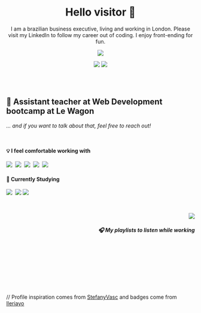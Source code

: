 <h1 align='center'> Hello visitor 🎃</h1>

<p align='center'>
  I am a brazilian business executive, living and working in London. Please visit my LinkedIn to follow my career out of coding. I enjoy front-ending for fun.
</p>

<p align='center'>
  <a href="https://github.com/piresgabriel"><img src="https://visitor-badge.glitch.me/badge?page_id=piresgabriel??style=for-the-badge&logo=appveyor"></a>
</p>
<p align='center'>
  <a href="https://www.linkedin.com/in/gabrielgpires/"><img src="https://img.shields.io/badge/linkedin-%230077B5.svg?&style=for-the-badge&logo=linkedin&logoColor=white" /></a>
  <a href="mailto:piresgabrieluk@gmail.com?subject=Hello%20Gabriel"><img src="https://img.shields.io/badge/gmail-%23D14836.svg?&style=for-the-badge&logo=gmail&logoColor=white" /></a>
</p>
<br>
<br>
<h2>🚃  Assistant teacher at Web Development bootcamp at Le Wagon </h2>
<p><i>... and if you want to talk about that, feel free to reach out!</i></p>
<br>
<h4>💡 I feel comfortable working with </h4>
<p>
  <img src="https://img.shields.io/badge/html5%20-%23e34f26.svg?&style=for-the-badge&logo=html5&logoColor=white" />&nbsp;&nbsp;<img src="https://img.shields.io/badge/CSS3-1572B6?&style=for-the-badge&logo=css3&logoColor=white" />&nbsp;&nbsp;<img src="https://img.shields.io/badge/Bootstrap-563D7C?style=for-the-badge&logo=bootstrap&logoColor=white">&nbsp;&nbsp;<img src="https://img.shields.io/badge/rails-%23CC0000.svg?style=for-the-badge&logo=ruby-on-rails&logoColor=white" />&nbsp;&nbsp;<img src="https://img.shields.io/badge/ruby-%23CC342D.svg?style=for-the-badge&logo=ruby&logoColor=white" />&nbsp;&nbsp;
</p>
<h4>📖 Currently Studying</h4>
<p>
  <img src="https://img.shields.io/badge/JavaScript-F7DF1E?style=for-the-badge&logo=javascript&logoColor=black" />&nbsp;&nbsp;<img src="https://img.shields.io/badge/React-20232A?style=for-the-badge&logo=react&logoColor=61DAFB" />
  <img src="https://img.shields.io/badge/TypeScript-007ACC?style=for-the-badge&logo=typescript&logoColor=white" />
</p>
<br>
<p align="right">
  <a href="https://open.spotify.com/user/12150045612/playlists"><img src="https://img.shields.io/badge/spotify-%231ED760.svg?&style=for-the-badge&logo=spotify&logoColor=white" /></a>
  <h5 align="right">🎧 My playlists to listen while working</h5>
</p>



<br>
<br>
<br>
<br>
<br>
<br>
<br>
<p align="left">
// Profile inspiration comes from <a href="https://github.com/StefanyVasc">StefanyVasc</a> and badges come from <a href="https://github.com/Ileriayo/markdown-badges">Ileriayo</a>
</p>
